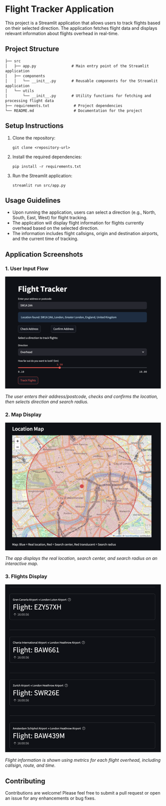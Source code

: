 # Flight Tracker Application

This project is a Streamlit application that allows users to track flights based on their selected direction. The application fetches flight data and displays relevant information about flights overhead in real-time.

## Project Structure

```
├── src
│   ├── app.py                # Main entry point of the Streamlit application
│   ├── components
│   │   └── __init__.py       # Reusable components for the Streamlit application
│   └── utils
│       └── __init__.py       # Utility functions for fetching and processing flight data
├── requirements.txt           # Project dependencies
└── README.md                  # Documentation for the project
```

## Setup Instructions

1. Clone the repository:

   ```
   git clone <repository-url>
   ```

2. Install the required dependencies:

   ```
   pip install -r requirements.txt
   ```

3. Run the Streamlit application:
   ```
   streamlit run src/app.py
   ```

## Usage Guidelines

- Upon running the application, users can select a direction (e.g., North, South, East, West) for flight tracking.
- The application will display flight information for flights currently overhead based on the selected direction.
- The information includes flight callsigns, origin and destination airports, and the current time of tracking.

## Application Screenshots

### 1. User Input Flow

![User Input Flow](docs/img/meta.png)

_The user enters their address/postcode, checks and confirms the location, then selects direction and search radius._

### 2. Map Display

![Map Display](docs/img/map.png)

_The app displays the real location, search center, and search radius on an interactive map._

### 3. Flights Display

![Flights Display](docs/img/flights.png)

_Flight information is shown using metrics for each flight overhead, including callsign, route, and time._

## Contributing

Contributions are welcome! Please feel free to submit a pull request or open an issue for any enhancements or bug fixes.
